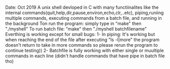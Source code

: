 Date: Oct 2019 
A unix shell devloped in C with many functiinalites like the internal commands(quit,help,dir,pause,environ,echo,clr,..etc), piping,runiing multiple commands, executing commands from a batch file, and running in the background
Ton run the program: simply type in "make" then "./myshell"
To run batch file: "make" then "./myshell batchfilename"
Everthing is working except for small bugs:
1- In piping: It's working but when reaching the end of the file after executing "ls -l|more" the program doesn't return to take in more commands so please rerun the program to continue testing))
2- Batchfile is fully working with either single or muultiple commands in each line (didn't handle commands that have pipe in batch file tho)
